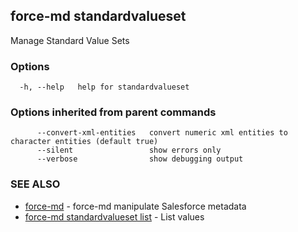 ## force-md standardvalueset

Manage Standard Value Sets

### Options

```
  -h, --help   help for standardvalueset
```

### Options inherited from parent commands

```
      --convert-xml-entities   convert numeric xml entities to character entities (default true)
      --silent                 show errors only
      --verbose                show debugging output
```

### SEE ALSO

* [force-md](force-md.md)	 - force-md manipulate Salesforce metadata
* [force-md standardvalueset list](force-md_standardvalueset_list.md)	 - List values

